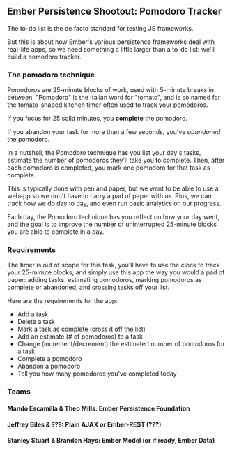 ## Ember Persistence Shootout: Pomodoro Tracker 

The to-do list is the de facto standard for testing JS frameworks.

But this is about how Ember's various persistence frameworks deal with real-life apps, so we need something a little larger than a to-do list: we'll build a pomodoro tracker.

### The pomodoro technique

Pomodoros are 25-minute blocks of work, used with 5-minute breaks in between. "Pomodoro" is the Italian word for "tomato", and is so named for the tomato-shaped kitchen timer often used to track your pomodoros.

If you focus for 25 solid minutes, you **complete** the pomodoro.

If you abandon your task for more than a few seconds, you've *abandoned* the pomodoro.

In a nutshell, the Pomodoro technique has you list your day's tasks, estimate the number of pomodoros they'll take you to complete. Then, after each pomodoro is completed, you mark one pomodoro for that task as complete.

This is typically done with pen and paper, but we want to be able to use a webapp so we don't have to carry a pad of paper with us. Plus, we can track how we do day to day, and even run basic analytics on our progress.

Each day, the Pomodoro technique has you reflect on how your day went, and the goal is to improve the number of uninterrupted 25-minute blocks you are able to complete in a day.

### Requirements

The timer is out of scope for this task, you'll have to use the clock to track your 25-minute blocks, and simply use this app the way you would a pad of paper: adding tasks, estimating pomodoros, marking pomodoros as complete or abandoned, and crossing tasks off your list.

Here are the requirements for the app:

- Add a task
- Delete a task
- Mark a task as complete (cross it off the list)
- Add an estimate (# of pomodoros) to a task
- Change (increment/decrement) the estimated number of pomodoros for a task
- Complete a pomodoro
- Abandon a pomodoro
- Tell you how many pomodoros you've completed today

### Teams

#### Mando Escamilla & Theo Mills: Ember Persistence Foundation

#### Jeffrey Biles & ???: Plain AJAX or Ember-REST (???)

#### Stanley Stuart & Brandon Hays: Ember Model (or if ready, Ember Data)
